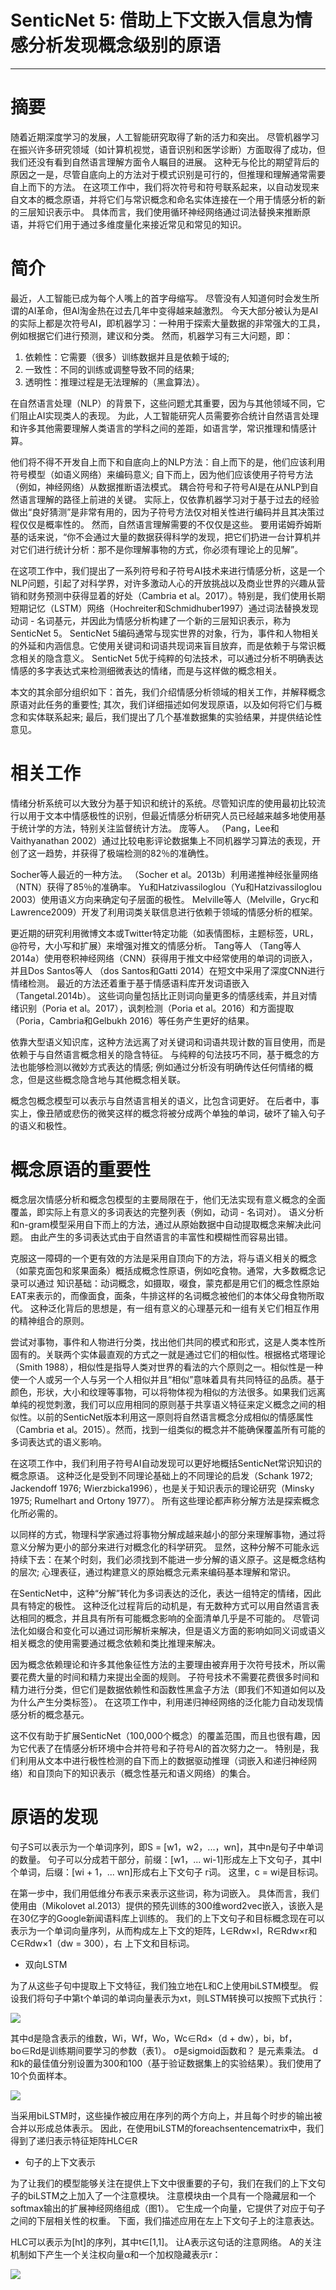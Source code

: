 # SenticNet 5: 借助上下文嵌入信息为情感分析发现概念级别的原语
---

# 摘要

随着近期深度学习的发展，人工智能研究取得了新的活力和突出。 尽管机器学习在振兴许多研究领域（如计算机视觉，语音识别和医学诊断）方面取得了成功，但我们还没有看到自然语言理解方面令人瞩目的进展。 这种无与伦比的期望背后的原因之一是，尽管自底向上的方法对于模式识别是可行的，但推理和理解通常需要自上而下的方法。 在这项工作中，我们将次符号和符号联系起来，以自动发现来自文本的概念原语，并将它们与常识概念和命名实体连接在一个用于情感分析的新的三层知识表示中。 具体而言，我们使用循环神经网络通过词法替换来推断原语，并将它们用于通过多维度量化来接近常见和常见的知识。

# 简介

最近，人工智能已成为每个人嘴上的首字母缩写。 尽管没有人知道何时会发生所谓的AI革命，但AI淘金热在过去几年中变得越来越激烈。 今天大部分被认为是AI的实际上都是次符号AI，即机器学习：一种用于探索大量数据的非常强大的工具，例如根据它们进行预测，建议和分类。 然而，机器学习有三大问题，即：

1. 依赖性：它需要（很多）训练数据并且是依赖于域的;
2. 一致性：不同的训练或调整导致不同的结果;
3. 透明性：推理过程是无法理解的（黑盒算法）。

在自然语言处理（NLP）的背景下，这些问题尤其重要，因为与其他领域不同，它们阻止AI实现类人的表现。 为此，人工智能研究人员需要弥合统计自然语言处理和许多其他需要理解人类语言的学科之间的差距，如语言学，常识推理和情感计算。

他们将不得不开发自上而下和自底向上的NLP方法：自上而下的是，他们应该利用符号模型（如语义网络）来编码意义; 自下而上，因为他们应该使用子符号方法（例如，神经网络）从数据推断语法模式。 耦合符号和子符号AI是在从NLP到自然语言理解的路径上前进的关键。 实际上，仅依靠机器学习对于基于过去的经验做出“良好猜测”是非常有用的，因为子符号方法仅对相关性进行编码并且其决策过程仅仅是概率性的。 然而，自然语言理解需要的不仅仅是这些。 要用诺姆乔姆斯基的话来说，“你不会通过大量的数据获得科学的发现，把它们扔进一台计算机并对它们进行统计分析：那不是你理解事物的方式，你必须有理论上的见解”。

在这项工作中，我们提出了一系列符号和子符号AI技术来进行情感分析，这是一个NLP问题，引起了对科学界，对许多激动人心的开放挑战以及商业世界的兴趣从营销和财务预测中获得显着的好处（Cambria et al。2017）。特别是，我们使用长期短期记忆（LSTM）网络（Hochreiter和Schmidhuber1997）通过词法替换发现动词 - 名词基元，并因此为情感分析构建了一个新的三层知识表示，称为SenticNet 5。 SenticNet 5编码通常与现实世界的对象，行为，事件和人物相关的外延和内涵信息。它使用关键词和词语共现词来盲目放弃，而是依赖于与常识概念相关的隐含意义。 SenticNet 5优于纯粹的句法技术，可以通过分析不明确表达情感的多字表达式来检测细微表达的情绪，而是与这样做的概念相关。

本文的其余部分组织如下：首先，我们介绍情感分析领域的相关工作，并解释概念原语对此任务的重要性; 其次，我们详细描述如何发现原语，以及如何将它们与概念和实体联系起来; 最后，我们提出了几个基准数据集的实验结果，并提供结论性意见。

# 相关工作

情绪分析系统可以大致分为基于知识和统计的系统。尽管知识库的使用最初比较流行以用于文本中情感极性的识别，但最近情感分析研究人员已经越来越多地使用基于统计学的方法，特别关注监督统计方法。 庞等人。 （Pang，Lee和Vaithyanathan 2002）通过比较电影评论数据集上不同机器学习算法的表现，开创了这一趋势，并获得了极端检测的82％的准确性。

Socher等人最近的一种方法。 （Socher et al。2013b）利用递推神经张量网络（NTN）获得了85％的准确率。 Yu和Hatzivassiloglou（Yu和Hatzivassiloglou 2003）使用语义方向来确定句子层面的极性。 Melville等人（Melville，Gryc和Lawrence2009）开发了利用词类关联信息进行依赖于领域的情感分析的框架。

更近期的研究利用微博文本或Twitter特定功能（如表情图标，主题标签，URL，@符号，大小写和扩展）来增强对推文的情感分析。 Tang等人 （Tang等人2014a）使用卷积神经网络（CNN）获得用于推文中经常使用的单词的词嵌入，并且Dos Santos等人 （dos Santos和Gatti 2014）在短文中采用了深度CNN进行情绪检测。 最近的方法还着重于基于情感语料库开发词语嵌入（Tangetal.2014b）。 这些词向量包括比正则词向量更多的情感线索，并且对情绪识别（Poria et al。2017），讽刺检测（Poria et al。2016）和方面提取（Poria，Cambria和Gelbukh 2016）等任务产生更好的结果。

依靠大型语义知识库，这种方法远离了对关键词和词语共现计数的盲目使用，而是依赖于与自然语言概念相关的隐含特征。 与纯粹的句法技巧不同，基于概念的方法也能够检测以微妙方式表达的情感; 例如通过分析没有明确传达任何情绪的概念，但是这些概念隐含地与其他概念相关联。

概念包概念模型可以表示与自然语言相关的语义，比包含词更好。 在后者中，事实上，像丑陋或悲伤的微笑这样的概念将被分成两个单独的单词，破坏了输入句子的语义和极性。

# 概念原语的重要性

概念层次情感分析和概念包模型的主要局限在于，他们无法实现有意义概念的全面覆盖，即实际上有意义的多词表达的完整列表（例如，动词 - 名词对）。 语义分析和n-gram模型采用自下而上的方法，通过从原始数据中自动提取概念来解决此问题。 由此产生的多词表达式由于自然语言的丰富性和模糊性而容易出错。

克服这一障碍的一个更有效的方法是采用自顶向下的方法，将与语义相关的概念（如蒙克面包和浆果面条）概括成概念性原语，例如吃食物。通常，大多数概念记录可以通过 知识基础：动词概念，如摄取，啜食，蒙克都是用它们的概念性原始EAT来表示的，而像面食，面条，牛排这样的名词概念被他们的本体父母食物所取代。 这种泛化背后的思想是，有一组有意义的心理基元和一组有关它们相互作用的精神组合的原则。

尝试对事物，事件和人物进行分类，找出他们共同的模式和形式，这是人类本性所固有的。关联两个实体最直观的方式之一就是通过它们的相似性。根据格式塔理论（Smith 1988），相似性是指导人类对世界的看法的六个原则之一。相似性是一种使一个人或另一个人与另一个人相似并且“相似”意味着具有共同特征的品质。基于颜色，形状，大小和纹理等事物，可以将物体视为相似的方法很多。如果我们远离单纯的视觉刺激，我们可以应用相同的原则基于共享语义特征来定义概念之间的相似性。以前的SenticNet版本利用这一原则将自然语言概念分成相似的情感属性（Cambria et al。2015）。然而，找到一组类似的概念并不能确保覆盖所有可能的多词表达式的语义影响。

在这项工作中，我们利用子符号AI自动发现可以更好地概括SenticNet常识知识的概念原语。 这种泛化是受到不同理论基础上的不同理论的启发（Schank 1972; Jackendoff 1976; Wierzbicka1996），也是关于知识表示的理论研究（Minsky 1975; Rumelhart and Ortony 1977）。 所有这些理论都声称分解方法是探索概念化所必需的。

以同样的方式，物理科学家通过将事物分解成越来越小的部分来理解事物，通过将意义分解为更小的部分来进行对概念化的科学研究。 显然，这种分解不可能永远持续下去：在某个时刻，我们必须找到不能进一步分解的语义原子。这是概念结构的层次; 心理表征，通过构建意义的原始概念元素来编码基本理解和常识。

在SenticNet中，这种“分解”转化为多词表达的泛化，表达一组特定的情绪，因此具有特定的极性。 这种泛化过程背后的动机是，有无数种方式可以用自然语言表达相同的概念，并且具有所有可能概念影响的全面清单几乎是不可能的。 尽管词法化如缀合和变化可以通过词形解析来解决，但是语义方面的影响如同义词或语义相关概念的使用需要通过概念依赖和类比推理来解决。

因为概念依赖理论和许多其他象征性方法的主要理由被弃用于次符号技术，所以需要花费大量的时间和精力来提出全面的规则。 子符号技术不需要花费很多时间和精力进行分类，但它们是数据依赖性和函数性黑盒子方法（即我们不知道如何以及为什么产生分类标签）。 在这项工作中，利用递归神经网络的泛化能力自动发现情感分析的概念基元。

这不仅有助于扩展SenticNet（100,000个概念）的覆盖范围，而且也很有趣，因为它代表了在情感分析环境中合并符号和子符号AI的首次努力之一。 特别是，我们利用从文本中进行极性检测的自下而上的数据驱动推理（词嵌入和递归神经网络）和自顶向下的知识表示（概念性基元和语义网络）的集合。

# 原语的发现

句子S可以表示为一个单词序列，即S = [w1，w2，...，wn]，其中n是句子中单词的数量。 句子可以分成若干部分，前缀：[w1，... wi-1]形成左上下文句子，其中l个单词，后缀：[wi + 1，... wn]形成右上下文句子 r词。 这里，c = wi是目标词。 

在第一步中，我们用低维分布表示来表示这些词，称为词嵌入。 具体而言，我们使用由（Mikolovet al.2013）提供的预先训练的300维word2vec嵌入，该嵌入是在30亿字的Google新闻语料库上训练的。 我们的上下文句子和目标概念现在可以表示为一个单词向量序列，从而构成左上下文的矩阵，L∈Rdw×l，R∈Rdw×r和C∈Rdw×1（dw = 300），右 上下文和目标词。

- 双向LSTM

为了从这些子句中提取上下文特征，我们独立地在L和C上使用biLSTM模型。 假设我们将句子中第t个单词的单词向量表示为xt，则LSTM转换可以按照下式执行：

![](resource/images/sentic-net-figure-1.png)

其中d是隐含表示的维数，Wi，Wf，Wo，Wc∈Rd×（d + dw），bi，bf，bo∈Rd是训练期间要学习的参数（表1）。 σ是sigmoid函数和？ 是元素乘法。 d和k的最佳值分别设置为300和100（基于验证数据集上的实验结果）。我们使用了10个负面样本。

![](resource/images/sentic-net-figure-2.png)

当采用biLSTM时，这些操作被应用在序列的两个方向上，并且每个时步的输出被合并以形成总体表示。 因此，在使用biLSTM的foreachsentencematrix中，我们得到了递归表示特征矩阵HLC∈R

- 句子的上下文表示

为了让我们的模型能够关注在提供上下文中很重要的子句，我们在我们的上下文句子的biLSTM之上加入了一个注意模块。 注意模块由一个具有一个隐藏层和一个softmax输出的扩展神经网络组成（图1）。 它生成一个向量，它提供了对应于句子之间的下层相关性的权重。 下面，我们描述应用在左上下文句子上的注意表达。

HLC可以表示为[ht]的序列，其中t∈[1,1]。 让A表示这句话的注意网络。 A的关注机制如下产生一个关注权向量α和一个加权隐藏表示r：

![](resource/images/sentic-net-figure-3.png)

